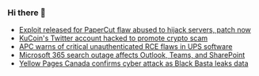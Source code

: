 ### Hi there 👋

<!--START_SECTION:feed-->
* [Exploit released for PaperCut flaw abused to hijack servers, patch now](https://www.bleepingcomputer.com/news/security/exploit-released-for-papercut-flaw-abused-to-hijack-servers-patch-now/)
* [KuCoin's Twitter account hacked to promote crypto scam](https://www.bleepingcomputer.com/news/security/kucoins-twitter-account-hacked-to-promote-crypto-scam/)
* [APC warns of critical unauthenticated RCE flaws in UPS software](https://www.bleepingcomputer.com/news/security/apc-warns-of-critical-unauthenticated-rce-flaws-in-ups-software/)
* [Microsoft 365 search outage affects Outlook, Teams, and SharePoint](https://www.bleepingcomputer.com/news/security/microsoft-365-search-outage-affects-outlook-teams-and-sharepoint/)
* [Yellow Pages Canada confirms cyber attack as Black Basta leaks data](https://www.bleepingcomputer.com/news/security/yellow-pages-canada-confirms-cyber-attack-as-black-basta-leaks-data/)
<!--END_SECTION:feed-->

<!--
**frankenk/frankenk** is a ✨ _special_ ✨ repository because its `README.md` (this file) appears on your GitHub profile.

Here are some ideas to get you started:

- 🔭 I’m currently working on ...
- 🌱 I’m currently learning ...
- 👯 I’m looking to collaborate on ...
- 🤔 I’m looking for help with ...
- 💬 Ask me about ...
- 📫 How to reach me: ...
- 😄 Pronouns: ...
- ⚡ Fun fact: ...
-->



